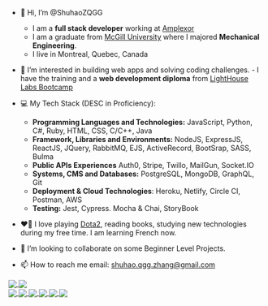 - 👋 Hi, I’m @ShuhaoZQGG
    - I am a **full stack developer** working at [Amplexor](https://www.amplexor.com/)
    - I am a graduate from [McGill University](https://www.mcgill.ca/) where I majored **Mechanical Engineering**.
    - I live in Montreal, Quebec, Canada
- 👀 I’m interested in building web apps and solving coding challenges. 
      - I have the training and a **web development diploma** from [LightHouse Labs Bootcamp](https://www.lighthouselabs.ca/)

- 💻 My Tech Stack (DESC in Proficiency): 
   - **Programming Languages and Technologies:** JavaScript, Python, C#, Ruby, HTML, CSS, C/C++, Java
   - **Framework, Libraries and Environments:** NodeJS, ExpressJS, ReactJS, JQuery, RabbitMQ, EJS, ActiveRecord, BootSrap, SASS, Bulma
   - **Public APIs Experiences** Auth0, Stripe, Twillo, MailGun, Socket.IO
   - **Systems,  CMS and Databases:** PostgreSQL, MongoDB, GraphQL, Git
   - **Deployment & Cloud Technologies**: Heroku, Netlify, Circle CI, Postman, AWS
   - **Testing:** Jest, Cypress. Mocha & Chai, StoryBook
- :heart_on_fire: I love playing [Dota2](https://www.dota2.com/home), reading books, studying new technologies during my free time. I am learning French now.
- 💞️ I’m looking to collaborate on some Beginner Level Projects.

- 📫 How to reach me email: shuhao.qgg.zhang@gmail.com
<div>
<a href="https://github.com/ShuhaoZQGG/ShuhaoZQGG">
  <img align="center" src="https://github-readme-stats.vercel.app/api?username=ShuhaoZQGG&show_icons=true&theme=cobalt" />
</a>
<a href="https://github.com/ShuhaoZQGG/ShuhaoZQGG">
  <img align="center" src="https://github-readme-stats.vercel.app/api/top-langs/?username=ShuhaoZQGG&langs_count=6&theme=radical" />
</a>
</div>
<div>
<a href="https://github.com/ShuhaoZQGG/MaintenancePro">
  <img align="center" src="https://github-readme-stats.vercel.app/api/pin/?username=ShuhaoZQGG&repo=MaintenancePro&theme=onedark">
</a>
<a href="https://github.com/ShuhaoZQGG/Bubbles-A-food-ordering-app">
  <img align="center" src="https://github-readme-stats.vercel.app/api/pin/?username=ShuhaoZQGG&repo=Bubbles-A-food-ordering-app&theme=synthwave" />
</a>
<a href="https://github.com/ShuhaoZQGG/Scheduler">
  <img align="center" src="https://github-readme-stats.vercel.app/api/pin/?username=ShuhaoZQGG&repo=Scheduler&theme=tokyonight" />
</a>
<a href="https://github.com/ShuhaoZQGG/Jungle">
  <img align="center" src="https://github-readme-stats.vercel.app/api/pin/?username=ShuhaoZQGG&repo=Jungle&theme=merko" />
</a>
<a href="https://github.com/ShuhaoZQGG/Tweeter">
  <img align="center" src="https://github-readme-stats.vercel.app/api/pin/?username=ShuhaoZQGG&repo=Tweeter&theme=highcontrast" />
</a>
<a href="https://github.com/ShuhaoZQGG/Tinyapp">
  <img align="center" src="https://github-readme-stats.vercel.app/api/pin/?username=ShuhaoZQGG&repo=Tinyapp&theme=onedark" />
</a>
</div>


<!---
ShuhaoZQGG/ShuhaoZQGG is a ✨ special ✨ repository because its `README.md` (this file) appears on your GitHub profile.
You can click the Preview link to take a look at your changes.
--->
